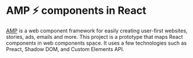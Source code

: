 # AMP ⚡ components in React

[AMP](https://amp.dev) is a web component framework for easily creating user-first websites, stories, ads, emails and more. This project is a prototype that maps React components in web components space. It uses a few technologies such as Preact, Shadow DOM, and Custom Elements API.

